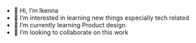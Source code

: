 - 👋 Hi, I’m Ikenna
- 👀 I’m interested in learning new things especially tech related
- 🌱 I’m currently learning Product design
- 💞️ I’m looking to collaborate on this work


<!---
Ikennafrancis/Ikennafrancis is a ✨ special ✨ repository because its `README.md` (this file) appears on your GitHub profile.
You can click the Preview link to take a look at your changes.
--->
